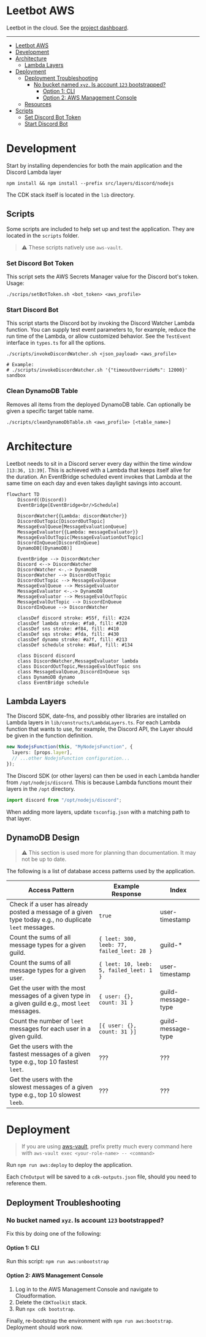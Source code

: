 # Leetbot AWS

Leetbot in the cloud. See the [project dashboard](https://github.com/users/Misacorp/projects/1/views/1).

---

<!-- TOC -->

- [Leetbot AWS](#leetbot-aws)
- [Development](#development)
- [Architecture](#architecture)
  - [Lambda Layers](#lambda-layers)
- [Deployment](#deployment)
  - [Deployment Troubleshooting](#deployment-troubleshooting)
    - [No bucket named `xyz`. Is account `123` bootstrapped?](#no-bucket-named-xyz-is-account-123-bootstrapped)
      - [Option 1: CLI](#option-1-cli)
      - [Option 2: AWS Management Console](#option-2-aws-management-console)
  - [Resources](#resources)
- [Scripts](#scripts)
  - [Set Discord Bot Token](#set-discord-bot-token)
  - [Start Discord Bot](#start-discord-bot)
  <!-- TOC -->

# Development

Start by installing dependencies for both the main application and the Discord Lambda layer

```shell
npm install && npm install --prefix src/layers/discord/nodejs
```

The CDK stack itself is located in the `lib` directory.

## Scripts

Some scripts are included to help set up and test the application. They are located in the `scripts` folder.

> ⚠️ These scripts natively use `aws-vault`.

### Set Discord Bot Token

This script sets the AWS Secrets Manager value for the Discord bot's token. Usage:

```shell
./scrips/setBotToken.sh <bot_token> <aws_profile>
```

### Start Discord Bot

This script starts the Discord bot by invoking the Discord Watcher Lambda function. You can supply test event parameters
to, for example, reduce the run time of the Lambda, or allow customized behavior. See the `TestEvent` interface in
`types.ts` for all the options.

```shell
./scripts/invokeDiscordWatcher.sh <json_payload> <aws_profile>

# Example:
# ./scripts/invokeDiscordWatcher.sh '{"timeoutOverrideMs": 12000}' sandbox
```

### Clean DynamoDB Table

Removes all items from the deployed DynamoDB table. Can optionally be given a specific target table name.

```shell
./scripts/cleanDynamoDbTable.sh <aws_profile> [<table_name>]
```

# Architecture

Leetbot needs to sit in a Discord server every day within the time window `]13:36, 13:39[`. This is achieved with a
Lambda that keeps itself alive for the duration. An EventBridge scheduled event invokes that Lambda at the same time on
each day and even takes daylight savings into account.

```mermaid
flowchart TD
    Discord((Discord))
    EventBridge[EventBridge<br/>Schedule]

    DiscordWatcher{{Lambda: discordWatcher}}
    DiscordOutTopic[DiscordOutTopic]
    MessageEvalQueue[MessageEvaluationQueue]
    MessageEvaluator{{Lambda: messageEvaluator}}
    MessageEvalOutTopic[MessageEvaluationOutTopic]
    DiscordInQueue[DiscordInQueue]
    DynamoDB[(DynamoDB)]

    EventBridge --> DiscordWatcher
    Discord <--> DiscordWatcher
    DiscordWatcher <-.-> DynamoDB
    DiscordWatcher --> DiscordOutTopic
    DiscordOutTopic --> MessageEvalQueue
    MessageEvalQueue --> MessageEvaluator
    MessageEvaluator <-.-> DynamoDB
    MessageEvaluator --> MessageEvalOutTopic
    MessageEvalOutTopic --> DiscordInQueue
    DiscordInQueue --> DiscordWatcher

    classDef discord stroke: #55f, fill: #224
    classDef lambda stroke: #fa0, fill: #320
    classDef sns stroke: #f84, fill: #410
    classDef sqs stroke: #fda, fill: #430
    classDef dynamo stroke: #a7f, fill: #213
    classDef schedule stroke: #8af, fill: #134

    class Discord discord
    class DiscordWatcher,MessageEvaluator lambda
    class DiscordOutTopic,MessageEvalOutTopic sns
    class MessageEvalQueue,DiscordInQueue sqs
    class DynamoDB dynamo
    class EventBridge schedule
```

## Lambda Layers

The Discord SDK, date-fns,
and possibly other libraries are installed on Lambda layers in `lib/constructs/LambdaLayers.ts`.
For each Lambda function that wants to use, for example,
the Discord API, the Layer should be given in the function definition.

```ts
new NodejsFunction(this, "MyNodejsFunction", {
  layers: [props.layer],
  // ...other NodejsFunction configuration...
});
```

The Discord SDK (or other layers) can then be used in each Lambda handler from `/opt/nodejs/discord`. This is because
Lambda functions mount their layers in the `/opt` directory.

```ts
import discord from "/opt/nodejs/discord";
```

When adding more layers, update `tsconfig.json` with a matching path to that layer.

## DynamoDB Design

> ⚠️ This section is used more for planning than documentation. It may not be up to date.

The following is a list of database access patterns used by the application.

| Access Pattern                                                                                         | Example Response                           | Index              |
| ------------------------------------------------------------------------------------------------------ | ------------------------------------------ | ------------------ |
| Check if a user has already posted a message of a given type today e.g., no duplicate `leet` messages. | `true`                                     | user-timestamp     |
| Count the sums of all message types for a given guild.                                                 | `{ leet: 300, leeb: 77, failed_leet: 28 }` | guild-\*           |
| Count the sums of all message types for a given user.                                                  | `{ leet: 10, leeb: 5, failed_leet: 1 }`    | user-timestamp     |
| Get the user with the most messages of a given type in a given guild e.g., most `leet` messages.       | `{ user: {}, count: 31 }`                  | guild-message-type |
| Count the number of `leet` messages for each user in a given guild.                                    | `[{ user: {}, count: 31 }]`                | guild-message-type |
| Get the users with the fastest messages of a given type e.g., top 10 fastest `leet`.                   | ???                                        | ???                |
| Get the users with the slowest messages of a given type e.g., top 10 slowest `leeb`.                   | ???                                        | ???                |

# Deployment

> If you are using [aws-vault](https://github.com/99designs/aws-vault), prefix pretty much every command here with
> `aws-vault exec <your-role-name> -- <command>`

Run `npm run aws:deploy` to deploy the application.

Each `CfnOutput` will be saved to a `cdk-outputs.json` file, should you need to reference them.

## Deployment Troubleshooting

### No bucket named `xyz`. Is account `123` bootstrapped?

Fix this by doing one of the following:

#### Option 1: CLI

Run this script: `npm run aws:unbootstrap`

#### Option 2: AWS Management Console

1. Log in to the AWS Management Console and navigate to Cloudformation.
2. Delete the `CDKToolkit` stack.
3. Run `npx cdk bootstrap`.

Finally, re-bootstrap the environment with `npm run aws:bootstrap`. Deployment should work now.
